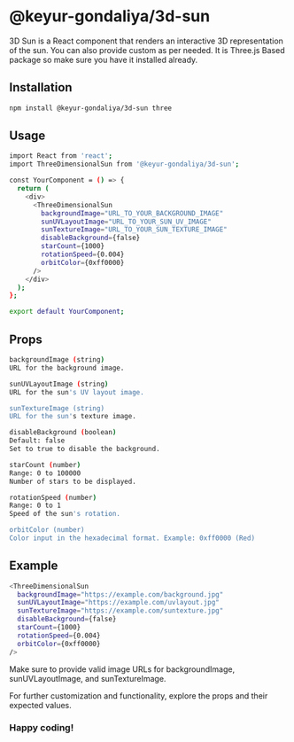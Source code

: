 # @keyur-gondaliya/3d-sun

3D Sun is a React component that renders an interactive 3D representation of the sun. You can also provide custom as per needed. It is Three.js Based package so make sure you have it installed already.

## Installation

```bash
npm install @keyur-gondaliya/3d-sun three
```

## Usage

```bash
import React from 'react';
import ThreeDimensionalSun from '@keyur-gondaliya/3d-sun';

const YourComponent = () => {
  return (
    <div>
      <ThreeDimensionalSun
        backgroundImage="URL_TO_YOUR_BACKGROUND_IMAGE"
        sunUVLayoutImage="URL_TO_YOUR_SUN_UV_IMAGE"
        sunTextureImage="URL_TO_YOUR_SUN_TEXTURE_IMAGE"
        disableBackground={false}
        starCount={1000}
        rotationSpeed={0.004}
        orbitColor={0xff0000}
      />
    </div>
  );
};

export default YourComponent;
```

## Props

```bash
backgroundImage (string)
URL for the background image.

sunUVLayoutImage (string)
URL for the sun's UV layout image.

sunTextureImage (string)
URL for the sun's texture image.

disableBackground (boolean)
Default: false
Set to true to disable the background.

starCount (number)
Range: 0 to 100000
Number of stars to be displayed.

rotationSpeed (number)
Range: 0 to 1
Speed of the sun's rotation.

orbitColor (number)
Color input in the hexadecimal format. Example: 0xff0000 (Red)
```

## Example

```bash
<ThreeDimensionalSun
  backgroundImage="https://example.com/background.jpg"
  sunUVLayoutImage="https://example.com/uvlayout.jpg"
  sunTextureImage="https://example.com/suntexture.jpg"
  disableBackground={false}
  starCount={1000}
  rotationSpeed={0.004}
  orbitColor={0xff0000}
/>
```

Make sure to provide valid image URLs for backgroundImage, sunUVLayoutImage, and sunTextureImage.

For further customization and functionality, explore the props and their expected values.

### Happy coding!
